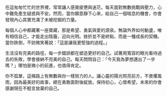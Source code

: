 在這匆匆忙忙的世界裡，常常讓人感覺疲憊與迷茫。每天面對無數挑戰與壓力，心中難免產生疑惑與不安。然而，當你願意靜下心來，給自己一個喘息的機會，你會發現內心其實充滿了未被挖掘的力量。

每個人心中都藏著一座寶藏，那是希望、勇氣與愛的源泉。無論外界如何動盪，唯有相信自己，才能走出陰霾，迎向光明。挫折並不是終點，而是一種成長的契機。當你跌倒，不妨微笑著說：「這是讓我更堅強的過程。」

生活沒有完美的路徑，每一步錯誤都在塑造更好的自己。試著用寬容的眼光看待過去的失敗，學會接納不完美的自己。每天問問自己：「今天我為夢想邁出了一步嗎？」哪怕是微小的前進，也值得肯定。

你不孤單，這條路上有無數與你一樣努力的人。讓心靈的陽光照亮前方，不畏懼風雨，因為最美好的故事，總在勇敢面對後綻放。保持初心，心懷希望，未來的你會感謝現在不輕言放棄的自己。